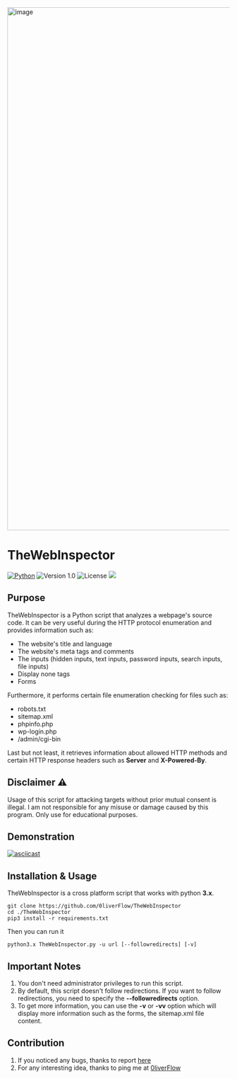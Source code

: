 <img width="1182" alt="image" src="https://user-images.githubusercontent.com/64969369/236709424-19a345c3-af3e-496a-9045-2e5294b956ad.png">

# TheWebInspector
[![Python](https://img.shields.io/badge/Python-3.x-yellow.svg)](https://www.python.org/) 
![Version 1.0](http://img.shields.io/badge/version-v1.0-orange.svg) ![License](https://img.shields.io/badge/license-MIT-red.svg) <img src="https://img.shields.io/badge/Maintained%3F-Yes-96c40f"> 

## Purpose
TheWebInspector is a Python script that analyzes a webpage's source code. It can be very useful during the HTTP protocol enumeration and provides information such as:
- The website's title and language
- The website's meta tags and comments
- The inputs (hidden inputs, text inputs, password inputs, search inputs, file inputs)
- Display none tags
- Forms

Furthermore, it performs certain file enumeration checking for files such as:
- robots.txt
- sitemap.xml
- phpinfo.php
- wp-login.php
- /admin/cgi-bin

Last but not least, it retrieves information about allowed HTTP methods and certain HTTP response headers such as **Server** and **X-Powered-By**.

## Disclaimer ⚠️
Usage of this script for attacking targets without prior mutual consent is illegal. I am not responsible for any misuse or damage caused by this program. Only use for educational purposes.

## Demonstration
[![asciicast](https://asciinema.org/a/uwTfdgW1o9niMVfKMKlGkE8Z3.svg)](https://asciinema.org/a/uwTfdgW1o9niMVfKMKlGkE8Z3)

## Installation & Usage
TheWebInspector is a cross platform script that works with python **3.x**.
```
git clone https://github.com/0liverFlow/TheWebInspector
cd ./TheWebInspector
pip3 install -r requirements.txt
```
Then you can run it
```
python3.x TheWebInspector.py -u url [--followredirects] [-v]
```
## Important Notes
1. You don't need administrator privileges to run this script.
2. By default, this script doesn't follow redirections. If you want to follow redirections, you need to specify the **--followredirects** option.
3. To get more information, you can use the **-v** or **-vv** option which will display more information such as the forms, the sitemap.xml file content.

## Contribution
1. If you noticed any bugs, thanks to report <a href="https://github.com/0liverFlow/TheWebInspector/issues">here</a> 
2. For any interesting idea, thanks to ping me at <a href="mailto:0liverFlow@proton.me">0liverFlow</a>
